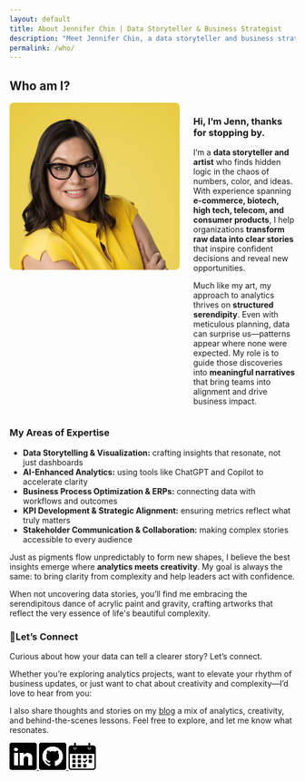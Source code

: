 ```yaml
---
layout: default
title: About Jennifer Chin | Data Storyteller & Business Strategist
description: "Meet Jennifer Chin, a data storyteller and business strategist who transforms complex information into clear narratives that drive confident decisions."
permalink: /who/
---
```


## Who am I?
<div style="display: flex; align-items: flex-start; gap: 1.5rem; flex-wrap: wrap;">
  <img src="/assets/images/linkedinbiocrop.jpeg" alt="Jenn Chin headshot" style="width: 100%; max-width: 300px; height: auto; border-radius: 8px; align-self: flex-start;">
  
  <div style="flex: 1;">  
    <h3>Hi, I’m Jenn, thanks for stopping by.</h3>
    <p>I’m a <b>data storyteller and artist</b> who finds hidden logic in the chaos of numbers, color, and ideas. With experience spanning <b>e-commerce, biotech, high tech, telecom, and consumer products</b>, I help organizations <b>transform raw data into clear stories</b> that inspire confident decisions and reveal new opportunities.</p>
    <p>Much like my art, my approach to analytics thrives on <b>structured serendipity</b>. Even with meticulous planning, data can surprise us—patterns appear where none were expected. My role is to guide those discoveries into <b>meaningful narratives</b> that bring teams into alignment and drive business impact.</p>
    
  </div>
</div>

### My Areas of Expertise

- **Data Storytelling & Visualization:** crafting insights that resonate, not just dashboards 
- **AI-Enhanced Analytics:** using tools like ChatGPT and Copilot to accelerate clarity 
- **Business Process Optimization & ERPs:** connecting data with workflows and outcomes 
- **KPI Development & Strategic Alignment:** ensuring metrics reflect what truly matters
- **Stakeholder Communication & Collaboration:** making complex stories accessible to every audience

Just as pigments flow unpredictably to form new shapes, I believe the best insights emerge where **analytics meets creativity**. My goal is always the same: to bring clarity from complexity and help leaders act with confidence.

When not uncovering data stories, you’ll find me embracing the serendipitous dance of acrylic paint and gravity, crafting artworks that reflect the very essence of life's beautiful complexity.

### 👋Let’s Connect

Curious about how your data can tell a clearer story? Let’s connect.  

Whether you’re exploring analytics projects, want to elevate your rhythm of business updates, or just want to chat about creativity and complexity—I’d love to hear from you:

I also share thoughts and stories on my [blog](/pages/why.md) a mix of analytics, creativity, and behind-the-scenes lessons. Feel free to explore, and let me know what resonates.

<div class="social-icons">
  <a href="https://linkedin.com/in/jennchin" target="_blank" aria-label="LinkedIn profile: Jennifer Chin">
    <img src="/assets/images/social/linkedin.png" alt="LinkedIn logo" />
  </a>
  <a href="https://github.com/SheHasMoxie" target="_blank" aria-label="GitHub profile: SheHasMoxie">
    <img src="/assets/images/social/github.png" alt="GitHub logo" />
  </a>
  <a href="https://cal.com/jennchin" target="_blank" aria-label="Schedule a meeting with Jennifer Chin">
    <img src="/assets/images/social/calendar.png" alt="Calendar icon for booking a chat" />
  </a>
</div>
